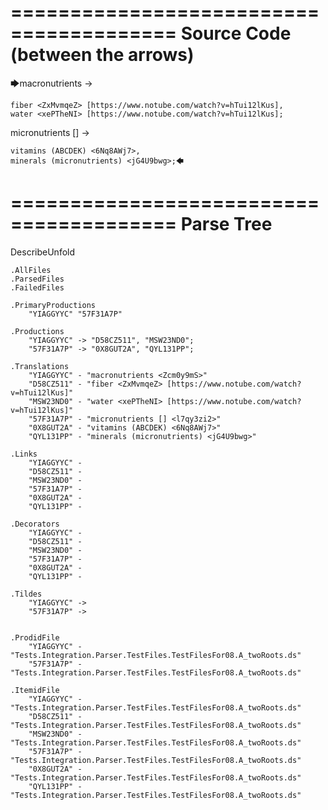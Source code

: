 ========================================
Source Code (between the arrows)
========================================

🡆macronutrients <Zcm0y9mS> ->

    fiber <ZxMvmqeZ> [https://www.notube.com/watch?v=hTui12lKus],
    water <xePTheNI> [https://www.notube.com/watch?v=hTui12lKus];

micronutrients [] <l7qy3zi2>->

    vitamins (ABCDEK) <6Nq8AWj7>,
    minerals (micronutrients) <jG4U9bwg>;🡄

========================================
Parse Tree
========================================
DescribeUnfold

    .AllFiles
    .ParsedFiles
    .FailedFiles

    .PrimaryProductions
        "YIAGGYYC" "57F31A7P" 

    .Productions
        "YIAGGYYC" -> "D58CZ511", "MSW23ND0";
        "57F31A7P" -> "0X8GUT2A", "QYL131PP";

    .Translations
        "YIAGGYYC" - "macronutrients <Zcm0y9mS>"
        "D58CZ511" - "fiber <ZxMvmqeZ> [https://www.notube.com/watch?v=hTui12lKus]"
        "MSW23ND0" - "water <xePTheNI> [https://www.notube.com/watch?v=hTui12lKus]"
        "57F31A7P" - "micronutrients [] <l7qy3zi2>"
        "0X8GUT2A" - "vitamins (ABCDEK) <6Nq8AWj7>"
        "QYL131PP" - "minerals (micronutrients) <jG4U9bwg>"

    .Links
        "YIAGGYYC" - 
        "D58CZ511" - 
        "MSW23ND0" - 
        "57F31A7P" - 
        "0X8GUT2A" - 
        "QYL131PP" - 

    .Decorators
        "YIAGGYYC" - 
        "D58CZ511" - 
        "MSW23ND0" - 
        "57F31A7P" - 
        "0X8GUT2A" - 
        "QYL131PP" - 

    .Tildes
        "YIAGGYYC" -> 
        "57F31A7P" -> 


    .ProdidFile
        "YIAGGYYC" - "Tests.Integration.Parser.TestFiles.TestFilesFor08.A_twoRoots.ds"
        "57F31A7P" - "Tests.Integration.Parser.TestFiles.TestFilesFor08.A_twoRoots.ds"

    .ItemidFile
        "YIAGGYYC" - "Tests.Integration.Parser.TestFiles.TestFilesFor08.A_twoRoots.ds"
        "D58CZ511" - "Tests.Integration.Parser.TestFiles.TestFilesFor08.A_twoRoots.ds"
        "MSW23ND0" - "Tests.Integration.Parser.TestFiles.TestFilesFor08.A_twoRoots.ds"
        "57F31A7P" - "Tests.Integration.Parser.TestFiles.TestFilesFor08.A_twoRoots.ds"
        "0X8GUT2A" - "Tests.Integration.Parser.TestFiles.TestFilesFor08.A_twoRoots.ds"
        "QYL131PP" - "Tests.Integration.Parser.TestFiles.TestFilesFor08.A_twoRoots.ds"

